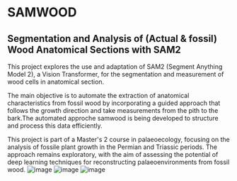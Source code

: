 
# SAMWOOD

## Segmentation and Analysis of (Actual & fossil) Wood Anatomical Sections with SAM2

This project explores the use and adaptation of SAM2 (Segment Anything Model 2), a Vision Transformer, for the segmentation and measurement of wood cells in anatomical section.

The main objective is to automate the extraction of anatomical characteristics from fossil wood by incorporating a guided approach that follows the growth direction and take measurements from the pith to the bark.The automated approche samwood is being developed to structure and process this data efficiently.

This project is part of a Master's 2 course in palaeoecology, focusing on the analysis of fossile plant growth in the Permian and Triassic periods. The approach remains exploratory, with the aim of assessing the potential of deep learning techniques for reconstructing palaeoenvironments from fossil wood.
![image](https://github.com/user-attachments/assets/d4c9a045-e9eb-42ed-9c92-39c2d3fffd65)
![image](https://github.com/user-attachments/assets/e17a4d17-004b-42de-bbc9-0e3b58068d6e)
![image](https://github.com/user-attachments/assets/8b878974-1cbe-41bf-a603-d0bdd1482c0f)

